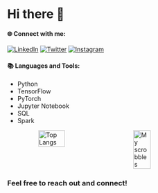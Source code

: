 # Hi there 👋

#### 🌐 Connect with me:

[![LinkedIn](https://img.shields.io/badge/LinkedIn-495f7e?style=flat-square&logo=linkedin&logoColor=white)](https://www.linkedin.com/in/alireza-heydari-973836156/)
[![Twitter](https://img.shields.io/badge/Twitter-495f7e?style=flat-square&logo=twitter&logoColor=white)](https://twitter.com/ObscureLumin)
[![Instagram](https://img.shields.io/badge/Instagram-495f7e?style=flat-square&logo=instagram&logoColor=white)](https://www.instagram.com/obscure_luminescence/)

#### 📚 Languages and Tools:
- Python
- TensorFlow
- PyTorch
- Jupyter Notebook
- SQL
- Spark

<div style="display: flex; justify-content: center;">
  <img src="https://github-readme-stats.vercel.app/api/top-langs/?username=H-Alireza&layout=compact&theme=midnight-purple" alt="Top Langs" width="35%">&nbsp;&nbsp;&nbsp;&nbsp;&nbsp;&nbsp;&nbsp;&nbsp;&nbsp;&nbsp;&nbsp;
  <img src="https://lastfm-recently-played.vercel.app/api?user=Alireza_H&width=300&count=3" alt="My scrobbles" width="28%">
</div>

### Feel free to reach out and connect!

